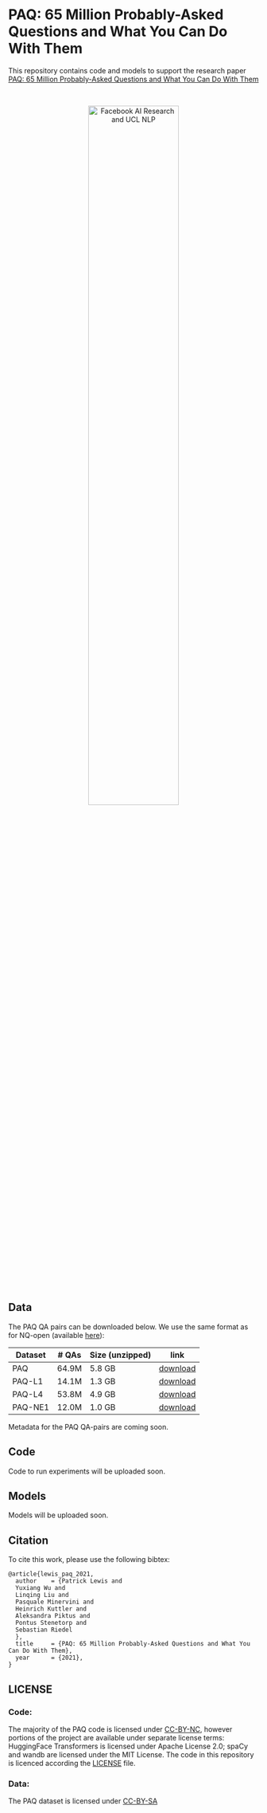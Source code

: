 # PAQ: 65 Million Probably-Asked Questions and What You Can Do With Them


This repository contains code and models to support the research paper [PAQ: 65 Million Probably-Asked Questions and What You Can Do With Them](.)

<br>
<p align="center">
  <img src="https://dl.fbaipublicfiles.com/MLQA/logos.png" alt="Facebook AI Research and UCL NLP"  width="60%"/>
  <br>
</p>
<br>

## Data

The PAQ QA pairs can be downloaded below. We use the same format as for NQ-open (available [here](https://github.com/google-research-datasets/natural-questions/tree/master/nq_open)):

| Dataset  | # QAs | Size (unzipped)| link |
| ------------- | ------------- | --------- | ---- |
| PAQ     | 64.9M   | 5.8 GB| [download](https://dl.fbaipublicfiles.com/paq/v1/PAQ.tar.gz) |
| PAQ-L1  | 14.1M   | 1.3 GB| [download](https://dl.fbaipublicfiles.com/paq/v1/PAQ_L1.tar.gz) |
| PAQ-L4  |  53.8M  | 4.9 GB| [download](https://dl.fbaipublicfiles.com/paq/v1/PAQ_L4.tar.gz) |
| PAQ-NE1 | 12.0M   | 1.0 GB| [download](https://dl.fbaipublicfiles.com/paq/v1/PAQ_NE1.tar.gz) |


Metadata for the PAQ QA-pairs are coming soon.

## Code

Code to run experiments will be uploaded soon.

## Models

Models will be uploaded soon.


## Citation

To cite this work, please use the following bibtex:
```
@article{lewis_paq_2021,
  author    = {Patrick Lewis and
  Yuxiang Wu and
  Linqing Liu and
  Pasquale Minervini and
  Heinrich Kuttler and
  Aleksandra Piktus and
  Pontus Stenetorp and
  Sebastian Riedel
  },
  title     = {PAQ: 65 Million Probably-Asked Questions and What You Can Do With Them},
  year      = {2021},  
}
```

## LICENSE

### Code:

The majority of the PAQ code is licensed under [CC-BY-NC](./LICENSE), however portions of the project are available under separate license terms: HuggingFace Transformers is licensed under Apache License 2.0; spaCy and wandb are licensed under the MIT License.
The code in this repository is licenced according the [LICENSE](./LICENSE) file.

### Data:

The PAQ dataset is licensed under [CC-BY-SA](https://creativecommons.org/licenses/by-sa/3.0/)
